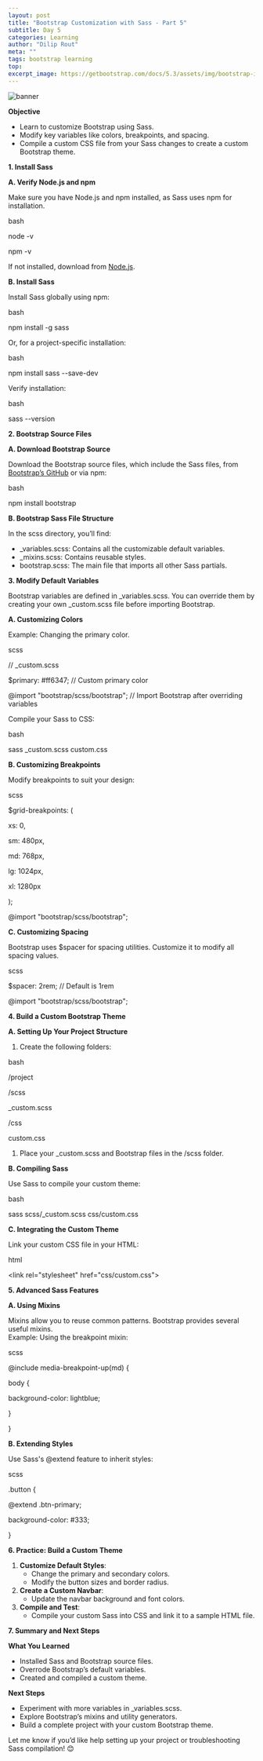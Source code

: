 ```yaml
---
layout: post
title: "Bootstrap Customization with Sass - Part 5"
subtitle: Day 5
categories: Learning
author: "Dilip Rout"
meta: ""
tags: bootstrap learning
top: 
excerpt_image: https://getbootstrap.com/docs/5.3/assets/img/bootstrap-icons.png
---
```

![banner](https://getbootstrap.com/docs/5.3/assets/img/bootstrap-icons.png)


**Objective**

- Learn to customize Bootstrap using Sass.
- Modify key variables like colors, breakpoints, and spacing.
- Compile a custom CSS file from your Sass changes to create a custom Bootstrap theme.

**1\. Install Sass**

**A. Verify Node.js and npm**

Make sure you have Node.js and npm installed, as Sass uses npm for installation.

bash

node -v

npm -v

If not installed, download from [Node.js](https://nodejs.org/).

**B. Install Sass**

Install Sass globally using npm:

bash

npm install -g sass

Or, for a project-specific installation:

bash

npm install sass --save-dev

Verify installation:

bash

sass --version

**2\. Bootstrap Source Files**

**A. Download Bootstrap Source**

Download the Bootstrap source files, which include the Sass files, from [Bootstrap’s GitHub](https://github.com/twbs/bootstrap) or via npm:

bash

npm install bootstrap

**B. Bootstrap Sass File Structure**

In the scss directory, you’ll find:

- \_variables.scss: Contains all the customizable default variables.
- \_mixins.scss: Contains reusable styles.
- bootstrap.scss: The main file that imports all other Sass partials.

**3\. Modify Default Variables**

Bootstrap variables are defined in \_variables.scss. You can override them by creating your own \_custom.scss file before importing Bootstrap.

**A. Customizing Colors**

Example: Changing the primary color.

scss

// \_custom.scss

$primary: #ff6347; // Custom primary color

@import "bootstrap/scss/bootstrap"; // Import Bootstrap after overriding variables

Compile your Sass to CSS:

bash

sass \_custom.scss custom.css

**B. Customizing Breakpoints**

Modify breakpoints to suit your design:

scss

$grid-breakpoints: (

xs: 0,

sm: 480px,

md: 768px,

lg: 1024px,

xl: 1280px

);

@import "bootstrap/scss/bootstrap";

**C. Customizing Spacing**

Bootstrap uses $spacer for spacing utilities. Customize it to modify all spacing values.

scss

$spacer: 2rem; // Default is 1rem

@import "bootstrap/scss/bootstrap";

**4\. Build a Custom Bootstrap Theme**

**A. Setting Up Your Project Structure**

1. Create the following folders:

bash

/project

/scss

\_custom.scss

/css

custom.css

1. Place your \_custom.scss and Bootstrap files in the /scss folder.

**B. Compiling Sass**

Use Sass to compile your custom theme:

bash

sass scss/\_custom.scss css/custom.css

**C. Integrating the Custom Theme**

Link your custom CSS file in your HTML:

html

&lt;link rel="stylesheet" href="css/custom.css"&gt;

**5\. Advanced Sass Features**

**A. Using Mixins**

Mixins allow you to reuse common patterns. Bootstrap provides several useful mixins.  
Example: Using the breakpoint mixin:

scss

@include media-breakpoint-up(md) {

body {

background-color: lightblue;

}

}

**B. Extending Styles**

Use Sass's @extend feature to inherit styles:

scss

.button {

@extend .btn-primary;

background-color: #333;

}

**6\. Practice: Build a Custom Theme**

1. **Customize Default Styles**:
    - Change the primary and secondary colors.
    - Modify the button sizes and border radius.
2. **Create a Custom Navbar**:
    - Update the navbar background and font colors.
3. **Compile and Test**:
    - Compile your custom Sass into CSS and link it to a sample HTML file.

**7\. Summary and Next Steps**

**What You Learned**

- Installed Sass and Bootstrap source files.
- Overrode Bootstrap’s default variables.
- Created and compiled a custom theme.

**Next Steps**

- Experiment with more variables in \_variables.scss.
- Explore Bootstrap’s mixins and utility generators.
- Build a complete project with your custom Bootstrap theme.

Let me know if you’d like help setting up your project or troubleshooting Sass compilation! 😊

